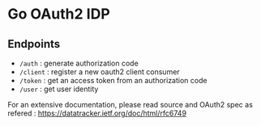 # Go OAuth2 IDP

## Endpoints

- `/auth` : generate authorization code
- `/client` : register a new oauth2 client consumer
- `/token` : get an access token from an authorization code
- `/user` : get user identity

For an extensive documentation, please read source and OAuth2 spec as refered : https://datatracker.ietf.org/doc/html/rfc6749